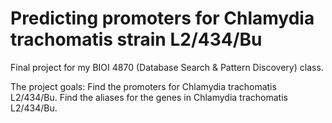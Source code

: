# Predicting promoters for Chlamydia trachomatis strain L2/434/Bu

Final project for my BIOI 4870 (Database Search & Pattern Discovery) class.

The project goals:
  Find the promoters for Chlamydia trachomatis L2/434/Bu.
  Find the aliases for the genes in Chlamydia trachomatis L2/434/Bu.
